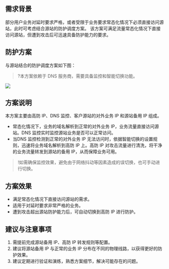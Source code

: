 ## 需求背景
部分用户业务对延时要求严格，或者受限于业务要求常态化情况下必须直接访问源站，此时可考虑结合源站的防护调度方案。
该方案可满足流量常态化情况下直接访问源站，但遭到攻击后可迅速具备防护能力的要求。

## 防护方案
与源站结合的防护调度方案如下图：
>?本方案依赖于 DNS 服务商，需要具备监控和智能切换功能。

 ![](https://main.qcloudimg.com/raw/302376f5b0a0a2c11391cffaa16cab65.png)

## 方案说明
本方案主要由高防 IP、DNS 监控、客户源站的对外业务 IP 和源站备用 IP 组成。
- 常态化情况下，业务的域名解析到正常的对外业务 IP，业务流量直接访问源站。DNS 监控实时监控源站业务是否可以正常访问。
- 当DNS 监控检测到正常的对外业务 IP 无法访问时，依据智能切换的设置规则，迅速将业务域名解析到高防 IP 上。高防 IP 对攻击流量进行清洗，将干净的业务流量转发到源站的备用 IP，从而保障业务可用。
>!如需确保监控效果，避免由于网络抖动等因素造成的误切换，也可手动进行切换。


## 方案效果
- 满足常态化情况下直接访问源站的需求。
- 适用于对延时要求非常严格的业务。
- 遭到攻击超出源站防护能力后，可自动切换到高防 IP 进行防护。

## 建议与注意事项
1. 需提前完成源站备用 IP、高防 IP 转发规则等配置。
2. 建议将源站备用 IP 与正常的业务 IP 分布在不同的物理线路，以获得更好的防护效果。
3. 建议定期进行验证和演练，熟悉方案细节，解决可能存在的问题。

